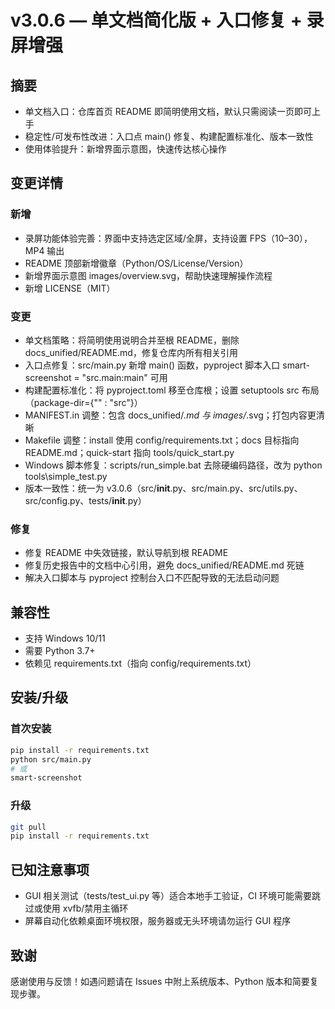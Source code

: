 # v3.0.6 — 单文档简化版 + 入口修复 + 录屏增强

## 摘要
- 单文档入口：仓库首页 README 即简明使用文档，默认只需阅读一页即可上手
- 稳定性/可发布性改进：入口点 main() 修复、构建配置标准化、版本一致性
- 使用体验提升：新增界面示意图，快速传达核心操作

## 变更详情

### 新增
- 录屏功能体验完善：界面中支持选定区域/全屏，支持设置 FPS（10–30），MP4 输出
- README 顶部新增徽章（Python/OS/License/Version）
- 新增界面示意图 images/overview.svg，帮助快速理解操作流程
- 新增 LICENSE（MIT）

### 变更
- 单文档策略：将简明使用说明合并至根 README，删除 docs_unified/README.md，修复仓库内所有相关引用
- 入口点修复：src/main.py 新增 main() 函数，pyproject 脚本入口 smart-screenshot = "src.main:main" 可用
- 构建配置标准化：将 pyproject.toml 移至仓库根；设置 setuptools src 布局（package-dir={"" : "src"}）
- MANIFEST.in 调整：包含 docs_unified/*.md 与 images/*.svg；打包内容更清晰
- Makefile 调整：install 使用 config/requirements.txt；docs 目标指向 README.md；quick-start 指向 tools/quick_start.py
- Windows 脚本修复：scripts/run_simple.bat 去除硬编码路径，改为 python tools\simple_test.py
- 版本一致性：统一为 v3.0.6（src/__init__.py、src/main.py、src/utils.py、src/config.py、tests/__init__.py）

### 修复
- 修复 README 中失效链接，默认导航到根 README
- 修复历史报告中的文档中心引用，避免 docs_unified/README.md 死链
- 解决入口脚本与 pyproject 控制台入口不匹配导致的无法启动问题

## 兼容性
- 支持 Windows 10/11
- 需要 Python 3.7+
- 依赖见 requirements.txt（指向 config/requirements.txt）

## 安装/升级
### 首次安装
```bash
pip install -r requirements.txt
python src/main.py
# 或
smart-screenshot
```

### 升级
```bash
git pull
pip install -r requirements.txt
```

## 已知注意事项
- GUI 相关测试（tests/test_ui.py 等）适合本地手工验证，CI 环境可能需要跳过或使用 xvfb/禁用主循环
- 屏幕自动化依赖桌面环境权限，服务器或无头环境请勿运行 GUI 程序

## 致谢
感谢使用与反馈！如遇问题请在 Issues 中附上系统版本、Python 版本和简要复现步骤。
